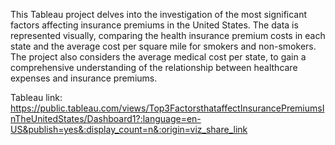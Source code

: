 This Tableau project delves into the investigation of the most significant factors affecting insurance premiums in the United States. The data is represented visually, comparing the health insurance premium costs in each state and the average cost per square mile for smokers and non-smokers. The project also considers the average medical cost per state, to gain a comprehensive understanding of the relationship between healthcare expenses and insurance premiums. 

Tableau link:
https://public.tableau.com/views/Top3FactorsthataffectInsurancePremiumsInTheUnitedStates/Dashboard1?:language=en-US&publish=yes&:display_count=n&:origin=viz_share_link 
